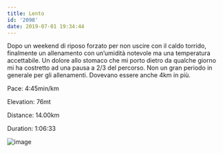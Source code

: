 ```yaml
---
title: Lento
id: '2098'
date: 2019-07-01 19:34:44
---
```


Dopo un weekend di riposo forzato per non uscire con il caldo torrido, finalmente un allenamento con un’umidità notevole ma una temperatura accettabile. Un dolore allo stomaco che mi porto dietro da qualche giorno mi ha costretto ad una pausa a 2/3 del percorso. Non un gran periodo in generale per gli allenamenti. Dovevano essere anche 4km in più.

Pace: 4:45min/km

Elevation: 76mt

Distance: 14.00km

Duration: 1:06:33



 
![image](/images/2021/08/20190701-activity-map.png)
